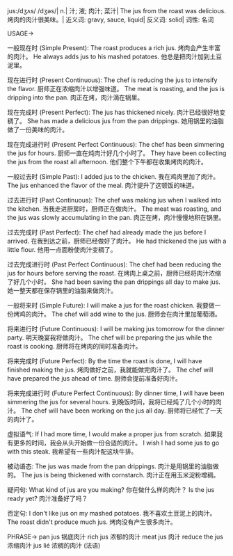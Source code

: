 jus:/dʒʌs/ /dʒəs/| n.| 汁; 液; 肉汁; 菜汁| The jus from the roast was delicious. 烤肉的肉汁很美味。| 近义词: gravy, sauce, liquid| 反义词: solid| 词性: 名词

USAGE->

一般现在时 (Simple Present):
The roast produces a rich jus.  烤肉会产生丰富的肉汁。
He always adds jus to his mashed potatoes. 他总是把肉汁加到土豆泥里。

现在进行时 (Present Continuous):
The chef is reducing the jus to intensify the flavor.  厨师正在浓缩肉汁以增强味道。
The meat is roasting, and the jus is dripping into the pan. 肉正在烤，肉汁滴在锅里。


现在完成时 (Present Perfect):
The jus has thickened nicely. 肉汁已经很好地变稠了。
She has made a delicious jus from the pan drippings. 她用锅里的油脂做了一份美味的肉汁。


现在完成进行时 (Present Perfect Continuous):
The chef has been simmering the jus for hours. 厨师一直在炖肉汁好几个小时了。
They have been collecting the jus from the roast all afternoon. 他们整个下午都在收集烤肉的肉汁。


一般过去时 (Simple Past):
I added jus to the chicken. 我在鸡肉里加了肉汁。
The jus enhanced the flavor of the meal. 肉汁提升了这顿饭的味道。


过去进行时 (Past Continuous):
The chef was making jus when I walked into the kitchen. 当我走进厨房时，厨师正在做肉汁。
The meat was roasting, and the jus was slowly accumulating in the pan. 肉正在烤，肉汁慢慢地积在锅里。


过去完成时 (Past Perfect):
The chef had already made the jus before I arrived. 在我到达之前，厨师已经做好了肉汁。
He had thickened the jus with a little flour. 他用一点面粉使肉汁变稠了。


过去完成进行时 (Past Perfect Continuous):
The chef had been reducing the jus for hours before serving the roast.  在烤肉上桌之前，厨师已经将肉汁浓缩了好几个小时。
She had been saving the pan drippings all day to make jus. 她一整天都在保存锅里的油脂来做肉汁。


一般将来时 (Simple Future):
I will make a jus for the roast chicken. 我要做一份烤鸡的肉汁。
The chef will add wine to the jus. 厨师会在肉汁里加葡萄酒。


将来进行时 (Future Continuous):
I will be making jus tomorrow for the dinner party. 明天晚宴我将做肉汁。
The chef will be preparing the jus while the roast is cooking. 厨师将在烤肉的同时准备肉汁。


将来完成时 (Future Perfect):
By the time the roast is done, I will have finished making the jus. 烤肉做好之前，我就能做完肉汁了。
The chef will have prepared the jus ahead of time. 厨师会提前准备好肉汁。


将来完成进行时 (Future Perfect Continuous):
By dinner time, I will have been simmering the jus for several hours. 到晚饭时间，我将已经炖了几个小时的肉汁。
The chef will have been working on the jus all day. 厨师将已经忙了一天的肉汁了。


虚拟语气:
If I had more time, I would make a proper jus from scratch. 如果我有更多的时间，我会从头开始做一份合适的肉汁。
I wish I had some jus to go with this steak. 我希望有一些肉汁配这块牛排。


被动语态:
The jus was made from the pan drippings. 肉汁是用锅里的油脂做的。
The jus is being thickened with cornstarch. 肉汁正在用玉米淀粉增稠。


疑问句:
What kind of jus are you making? 你在做什么样的肉汁？
Is the jus ready yet? 肉汁准备好了吗？


否定句:
I don't like jus on my mashed potatoes. 我不喜欢土豆泥上的肉汁。
The roast didn't produce much jus. 烤肉没有产生很多肉汁。



PHRASE->
pan jus  锅底肉汁
rich jus 浓郁的肉汁
meat jus 肉汁
reduce the jus 浓缩肉汁
jus lié  浓稠的肉汁 (法语)
